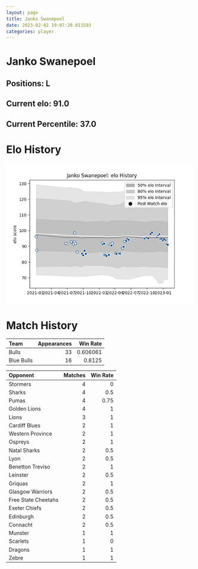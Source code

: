 ```yaml
---  
layout: page  
title: Janko Swanepoel  
date: 2023-02-02 19:07:20.011593  
categories: player  
---
```

# Janko Swanepoel

## Positions: L

## Current elo: 91.0

## Current Percentile: 37.0

# Elo History


![elo history](history_JankoSwanepoel.png)
# Match History


| Team       |   Appearances |   Win Rate |
|:-----------|--------------:|-----------:|
| Bulls      |            33 |   0.606061 |
| Blue Bulls |            16 |   0.8125   |

| Opponent            |   Matches |   Win Rate |
|:--------------------|----------:|-----------:|
| Stormers            |         4 |       0    |
| Sharks              |         4 |       0.5  |
| Pumas               |         4 |       0.75 |
| Golden Lions        |         4 |       1    |
| Lions               |         3 |       1    |
| Cardiff Blues       |         2 |       1    |
| Western Province    |         2 |       1    |
| Ospreys             |         2 |       1    |
| Natal Sharks        |         2 |       0.5  |
| Lyon                |         2 |       0.5  |
| Benetton Treviso    |         2 |       1    |
| Leinster            |         2 |       0.5  |
| Griquas             |         2 |       1    |
| Glasgow Warriors    |         2 |       0.5  |
| Free State Cheetahs |         2 |       0.5  |
| Exeter Chiefs       |         2 |       0.5  |
| Edinburgh           |         2 |       0.5  |
| Connacht            |         2 |       0.5  |
| Munster             |         1 |       1    |
| Scarlets            |         1 |       0    |
| Dragons             |         1 |       1    |
| Zebre               |         1 |       1    |